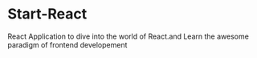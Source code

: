 # Start-React
React Application to dive into the world of React.and Learn the awesome paradigm of frontend developement
